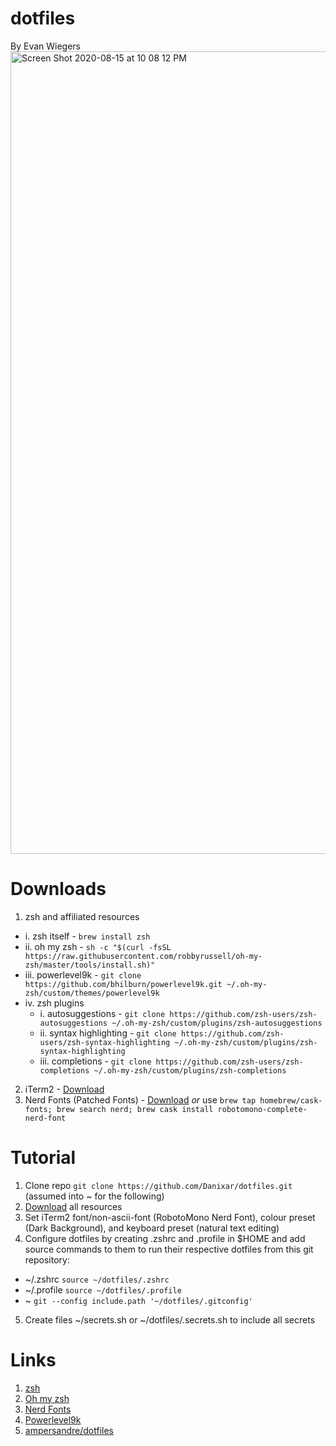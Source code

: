 # dotfiles
By Evan Wiegers
<img width="1284" alt="Screen Shot 2020-08-15 at 10 08 12 PM" src="https://user-images.githubusercontent.com/49355717/90326291-f38b0a80-df43-11ea-8a51-2729d3e39d31.png">

# Downloads
1. zsh and affiliated resources
  * i. zsh itself - ```brew install zsh``` <br/>
  * ii. oh my zsh - ```sh -c "$(curl -fsSL https://raw.githubusercontent.com/robbyrussell/oh-my-zsh/master/tools/install.sh)"``` <br/>
  * iii. powerlevel9k - ```git clone https://github.com/bhilburn/powerlevel9k.git ~/.oh-my-zsh/custom/themes/powerlevel9k``` <br/>
  * iv. zsh plugins 
    * i. autosuggestions - ```git clone https://github.com/zsh-users/zsh-autosuggestions ~/.oh-my-zsh/custom/plugins/zsh-autosuggestions``` <br/>
    * ii. syntax highlighting - ```git clone https://github.com/zsh-users/zsh-syntax-highlighting ~/.oh-my-zsh/custom/plugins/zsh-syntax-highlighting``` <br/>
    * iii. completions - ```git clone https://github.com/zsh-users/zsh-completions ~/.oh-my-zsh/custom/plugins/zsh-completions``` <br/>
2. iTerm2 - [Download](https://www.iterm2.com/)
3. Nerd Fonts (Patched Fonts) - [Download](https://github.com/ryanoasis/nerd-fonts/tree/master/patched-fonts) *or* use ```brew tap homebrew/cask-fonts; brew search nerd; brew cask install robotomono-complete-nerd-font```

# Tutorial 
1. Clone repo ```git clone https://github.com/Danixar/dotfiles.git``` (assumed into ~ for the following)
2. [Download](#Downloads) all resources
3. Set iTerm2 font/non-ascii-font (RobotoMono Nerd Font), colour preset (Dark Background), and keyboard preset (natural text editing)
4. Configure dotfiles by creating .zshrc and .profile in $HOME and add source commands to them to run their respective dotfiles from this git repository:
  * ~/.zshrc ```source ~/dotfiles/.zshrc```
  * ~/.profile ```source ~/dotfiles/.profile```
  * ~ ```git --config include.path '~/dotfiles/.gitconfig'```
5. Create files ~/secrets.sh or ~/dotfiles/.secrets.sh to include all secrets

# Links
1. [zsh](https://linux.die.net/man/1/zsh)
2. [Oh my zsh](https://github.com/robbyrussell/oh-my-zsh)
3. [Nerd Fonts](https://github.com/ryanoasis/nerd-fonts)
4. [Powerlevel9k](https://github.com/bhilburn/powerlevel9k)
5. [ampersandre/dotfiles](https://github.com/ampersandre/dotfiles)
